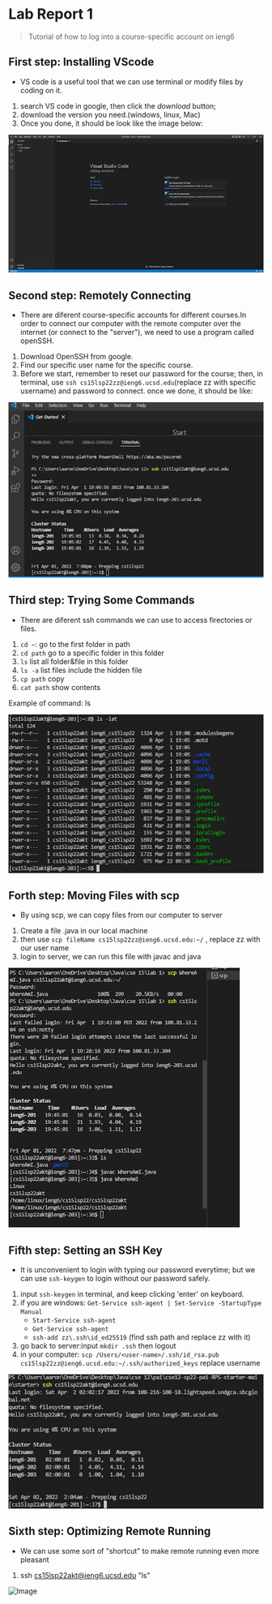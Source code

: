 # Lab Report 1
> Tutorial of how to log into a course-specific account on ieng6

## First step: Installing VScode
* VS code is a useful tool that we can use  terminal or modify files by coding on it.
1. search VS code in google, then click the _download_ button;
2. download the version you need.(windows, linux, Mac)
3. Once you done, it should be look like the image below:

![Image](report1Image\vsCodeDownload.png)

## Second step: Remotely Connecting
* There are diferent course-specific accounts for different courses.In order to connect our computer with the remote computer over the internet (or connect to the "server"), we need to use a program called openSSH.
1. Download OpenSSH from google.
2. Find our specific user name for the specific course.
3. Before we start, remember to reset our password for the course; then, in terminal, use `ssh cs15lsp22zz@ieng6.ucsd.edu`(replace zz with specific username) and password to connect. once we done, it should be like:

![Image](report1Image\Remotely-Connecting.png)

## Third step: Trying Some Commands
* There are diferent ssh commands we can use to access firectories or files.
1. `cd ~`: go to the first folder in path
2. `cd path` go to a specific folder in this folder
3. `ls` list all folder&file in this folder
4. `ls -a` list files include the hidden file
5. `cp path` copy
6. `cat path` show contents 

Example of command: ls

![Image](report1Image\exampleLs.png)

## Forth step: Moving Files with scp
* By using scp, we can copy files from our computer to server
1. Create a file .java in our local machine
2. then use `scp fileName cs15lsp22zz@ieng6.ucsd.edu:~/` , replace zz with our user name
3. login to server, we can run this file with javac and java

![Image](report1Image\Moving_Files_with_scp.png)

## Fifth step: Setting an SSH Key
* It is unconvenient to login with typing our password everytime; but we can use `ssh-keygen` to login without our password safely.
1. input `ssh-keygen` in terminal, and keep clicking 'enter' on keyboard.
2. if you are windows: `Get-Service ssh-agent | Set-Service -StartupType Manual`
    * `Start-Service ssh-agent`
    * `Get-Service ssh-agent`
    * `ssh-add zz\.ssh\id_ed25519` (find ssh path and replace zz with it)
3. go back to server:input `mkdir .ssh` then logout
4. in your computer: `scp /Users/<user-name>/.ssh/id_rsa.pub cs15lsp22zz@ieng6.ucsd.edu:~/.ssh/authorized_keys` replace username

![Image](report1Image\Setting_an_SSH_Key.png)

## Sixth step: Optimizing Remote Running
* We can use some sort of "shortcut" to make remote running even more pleasant
1. ssh cs15lsp22akt@ieng6.ucsd.edu "ls"

![Image](report1Image\multipleCommands.png)
